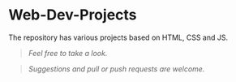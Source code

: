 # Web-Dev-Projects
The repository has various projects based on HTML, CSS and JS.

> *Feel free to take a look.*

> *Suggestions and pull or push requests are welcome.*
